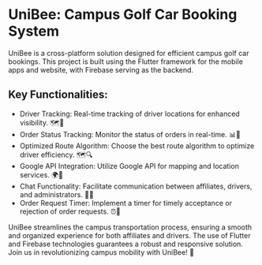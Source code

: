 # UniBee: Campus Golf Car Booking System
UniBee is a cross-platform solution designed for efficient campus golf car bookings. 
This project is built using the Flutter framework for the mobile apps and website, with Firebase serving as the backend.

## Key Functionalities:
- Driver Tracking: Real-time tracking of driver locations for enhanced visibility. 🗺️📍
- Order Status Tracking: Monitor the status of orders in real-time. 📊🔄
- Optimized Route Algorithm: Choose the best route algorithm to optimize driver efficiency. 🗺️🔍
- Google API Integration: Utilize Google API for mapping and location services. 🌍🔗
- Chat Functionality: Facilitate communication between affiliates, drivers, and administrators. 💬📧
- Order Request Timer: Implement a timer for timely acceptance or rejection of order requests. ⏰📅

UniBee streamlines the campus transportation process, ensuring a smooth and organized experience for both affiliates and drivers. The use of Flutter and Firebase technologies guarantees a robust and responsive solution. Join us in revolutionizing campus mobility with UniBee! 🚀
